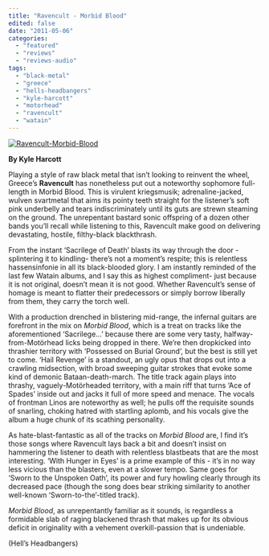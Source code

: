 ```yaml
---
title: "Ravencult - Morbid Blood"
edited: false
date: "2011-05-06"
categories:
  - "featured"
  - "reviews"
  - "reviews-audio"
tags:
  - "black-metal"
  - "greece"
  - "hells-headbangers"
  - "kyle-harcott"
  - "motorhead"
  - "ravencult"
  - "watain"
---
```


[![](http://www.hellbound.ca/wp-content/uploads/2011/05/Ravencult-Morbid-Blood.jpg "Ravencult-Morbid-Blood")](http://www.hellbound.ca/wp-content/uploads/2011/05/Ravencult-Morbid-Blood.jpg)

**By Kyle Harcott**

Playing a style of raw black metal that isn’t looking to reinvent the wheel, Greece’s **Ravencult** has nonetheless put out a noteworthy sophomore full-length in Morbid Blood. This is virulent kriegsmusik; adrenaline-jacked, wulven svartmetal that aims its pointy teeth straight for the listener’s soft pink underbelly and tears indiscriminately until its guts are strewn steaming on the ground. The unrepentant bastard sonic offspring of a dozen other bands you’ll recall while listening to this, Ravencult make good on delivering devastating, hostile, filthy-black blackthrash.

From the instant ‘Sacrilege of Death’ blasts its way through the door -splintering it to kindling- there’s not a moment’s respite; this is relentless hassensinfonie in all its black-blooded glory. I am instantly reminded of the last few Watain albums, and I say this as highest compliment- just because it is not original, doesn’t mean it is not good. Whether Ravencult’s sense of homage is meant to flatter their predecessors or simply borrow liberally from them, they carry the torch well.

With a production drenched in blistering mid-range, the infernal guitars are forefront in the mix on _Morbid Blood_, which is a treat on tracks like the aforementioned ‘Sacrilege…’ because there are some very tasty, halfway-from-Motörhead licks being dropped in there. We’re then dropkicked into thrashier territory with ‘Possessed on Burial Ground’, but the best is still yet to come. ‘Hail Revenge’ is a standout, an ugly opus that drops out into a crawling midsection, with broad sweeping guitar strokes that evoke some kind of demonic Bataan-death-march. The title track again plays into thrashy, vaguely-Motörheaded territory, with a main riff that turns ‘Ace of Spades’ inside out and jacks it full of more speed and menace. The vocals of frontman Linos are noteworthy as well; he pulls off the requisite sounds of snarling, choking hatred with startling aplomb, and his vocals give the album a huge chunk of its scathing personality.

As hate-blast-fantastic as all of the tracks on _Morbid Blood_ are, I find it’s those songs where Ravencult lays back a bit and doesn’t insist on hammering the listener to death with relentless blastbeats that are the most interesting. ‘With Hunger in Eyes’ is a prime example of this - it’s in no way less vicious than the blasters, even at a slower tempo. Same goes for ‘Sworn to the Unspoken Oath’, its power and fury howling clearly through its decreased pace (though the song does bear striking similarity to another well-known ‘Sworn-to-the’-titled track).

_Morbid Blood_, as unrepentantly familiar as it sounds, is regardless a formidable slab of raging blackened thrash that makes up for its obvious deficit in originality with a vehement overkill-passion that is undeniable.

(Hell’s Headbangers)
